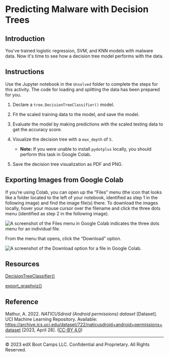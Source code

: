 # Predicting Malware with Decision Trees

## Introduction

You've trained logistic regression, SVM, and KNN models with malware data. Now it's time to see how a decision tree model performs with the data.

## Instructions

Use the Jupyter notebook in the `Unsolved` folder to complete the steps for this activity. The code for loading and splitting the data has been prepared for you.

1. Declare a `tree.DecisionTreeClassifier()` model.

2. Fit the scaled training data to the model, and save the model.

3. Evaluate the model by making predictions with the scaled testing data to get the accuracy score.

4. Visualize the decision tree with a `max_depth` of `5`.

   * **Note:** If you were unable to install `pydotplus` locally, you should perform this task in Google Colab.

5. Save the decision tree visualization as PDF and PNG.

## Exporting Images from Google Colab

If you’re using Colab, you can open up the “Files” menu (the icon that looks like a folder located to the left of your notebook, identified as step 1 in the following image) and find the image file(s) there. To download the images locally, hover your mouse cursor over the filename and click the three dots menu (identified as step 2 in the following image).

![A screenshot of the Files menu in Google Colab indicates the three dots menu for an individual file.](https://static.bc-edx.com/ai/ail-v-1-0/m13/lesson_2/img/colab-files-menu.png)

From the menu that opens, click the “Download” option.

![A screenshot of the Download option for a file in Google Colab.](https://static.bc-edx.com/ai/ail-v-1-0/m13/lesson_2/img/colab-files-download.png)

## Resources

[DecisionTreeClassifier()](https://scikit-learn.org/stable/modules/generated/sklearn.tree.DecisionTreeClassifier.html)

[export_graphviz()](https://scikit-learn.org/stable/modules/generated/sklearn.tree.export_graphviz.html)

## Reference

Mathur, A. 2022. *NATICUSdroid (Android permissions) dataset* [Dataset]. UCI Machine Learning Repository. Available: https://archive.ics.uci.edu/dataset/722/naticusdroid+android+permissions+dataset [2023, April 28]. ([CC-BY 4.0](https://creativecommons.org/licenses/by/4.0/legalcode))

---

© 2023 edX Boot Camps LLC. Confidential and Proprietary. All Rights Reserved.
